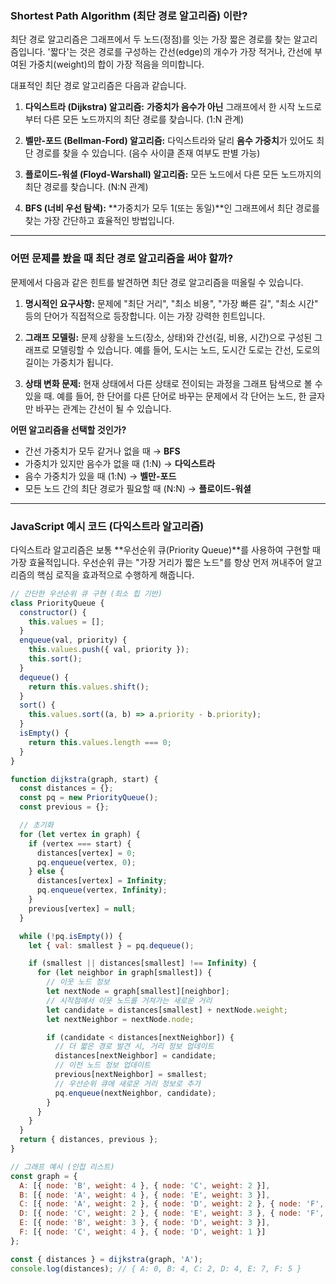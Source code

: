 ### Shortest Path Algorithm (최단 경로 알고리즘) 이란?

최단 경로 알고리즘은 그래프에서 두 노드(정점)를 잇는 가장 짧은 경로를 찾는 알고리즘입니다. '짧다'는 것은 경로를 구성하는 간선(edge)의 개수가 가장 적거나, 간선에 부여된 가중치(weight)의 합이 가장 적음을 의미합니다.

대표적인 최단 경로 알고리즘은 다음과 같습니다.

1.  **다익스트라 (Dijkstra) 알고리즘:** **가중치가 음수가 아닌** 그래프에서 한 시작 노드로부터 다른 모든 노드까지의 최단 경로를 찾습니다. (1:N 관계)

2.  **벨만-포드 (Bellman-Ford) 알고리즘:** 다익스트라와 달리 **음수 가중치**가 있어도 최단 경로를 찾을 수 있습니다. (음수 사이클 존재 여부도 판별 가능)

3.  **플로이드-워셜 (Floyd-Warshall) 알고리즘:** 모든 노드에서 다른 모든 노드까지의 최단 경로를 찾습니다. (N:N 관계)

4.  **BFS (너비 우선 탐색):** **가중치가 모두 1(또는 동일)**인 그래프에서 최단 경로를 찾는 가장 간단하고 효율적인 방법입니다.

--- 

### 어떤 문제를 봤을 때 최단 경로 알고리즘을 써야 할까?

문제에서 다음과 같은 힌트를 발견하면 최단 경로 알고리즘을 떠올릴 수 있습니다.

1.  **명시적인 요구사항:** 문제에 "최단 거리", "최소 비용", "가장 빠른 길", "최소 시간" 등의 단어가 직접적으로 등장합니다. 이는 가장 강력한 힌트입니다.

2.  **그래프 모델링:** 문제 상황을 노드(장소, 상태)와 간선(길, 비용, 시간)으로 구성된 그래프로 모델링할 수 있습니다. 예를 들어, 도시는 노드, 도시간 도로는 간선, 도로의 길이는 가중치가 됩니다.

3.  **상태 변화 문제:** 현재 상태에서 다른 상태로 전이되는 과정을 그래프 탐색으로 볼 수 있을 때. 예를 들어, 한 단어를 다른 단어로 바꾸는 문제에서 각 단어는 노드, 한 글자만 바꾸는 관계는 간선이 될 수 있습니다.

**어떤 알고리즘을 선택할 것인가?**

-   간선 가중치가 모두 같거나 없을 때 → **BFS**
-   가중치가 있지만 음수가 없을 때 (1:N) → **다익스트라**
-   음수 가중치가 있을 때 (1:N) → **벨만-포드**
-   모든 노드 간의 최단 경로가 필요할 때 (N:N) → **플로이드-워셜**

--- 

### JavaScript 예시 코드 (다익스트라 알고리즘)

다익스트라 알고리즘은 보통 **우선순위 큐(Priority Queue)**를 사용하여 구현할 때 가장 효율적입니다. 우선순위 큐는 "가장 거리가 짧은 노드"를 항상 먼저 꺼내주어 알고리즘의 핵심 로직을 효과적으로 수행하게 해줍니다.

```javascript
// 간단한 우선순위 큐 구현 (최소 힙 기반)
class PriorityQueue {
  constructor() {
    this.values = [];
  }
  enqueue(val, priority) {
    this.values.push({ val, priority });
    this.sort();
  }
  dequeue() {
    return this.values.shift();
  }
  sort() {
    this.values.sort((a, b) => a.priority - b.priority);
  }
  isEmpty() {
    return this.values.length === 0;
  }
}

function dijkstra(graph, start) {
  const distances = {};
  const pq = new PriorityQueue();
  const previous = {};

  // 초기화
  for (let vertex in graph) {
    if (vertex === start) {
      distances[vertex] = 0;
      pq.enqueue(vertex, 0);
    } else {
      distances[vertex] = Infinity;
      pq.enqueue(vertex, Infinity);
    }
    previous[vertex] = null;
  }

  while (!pq.isEmpty()) {
    let { val: smallest } = pq.dequeue();

    if (smallest || distances[smallest] !== Infinity) {
      for (let neighbor in graph[smallest]) {
        // 이웃 노드 정보
        let nextNode = graph[smallest][neighbor];
        // 시작점에서 이웃 노드를 거쳐가는 새로운 거리
        let candidate = distances[smallest] + nextNode.weight;
        let nextNeighbor = nextNode.node;

        if (candidate < distances[nextNeighbor]) {
          // 더 짧은 경로 발견 시, 거리 정보 업데이트
          distances[nextNeighbor] = candidate;
          // 이전 노드 정보 업데이트
          previous[nextNeighbor] = smallest;
          // 우선순위 큐에 새로운 거리 정보로 추가
          pq.enqueue(nextNeighbor, candidate);
        }
      }
    }
  }
  return { distances, previous };
}

// 그래프 예시 (인접 리스트)
const graph = {
  A: [{ node: 'B', weight: 4 }, { node: 'C', weight: 2 }],
  B: [{ node: 'A', weight: 4 }, { node: 'E', weight: 3 }],
  C: [{ node: 'A', weight: 2 }, { node: 'D', weight: 2 }, { node: 'F', weight: 4 }],
  D: [{ node: 'C', weight: 2 }, { node: 'E', weight: 3 }, { node: 'F', weight: 1 }],
  E: [{ node: 'B', weight: 3 }, { node: 'D', weight: 3 }],
  F: [{ node: 'C', weight: 4 }, { node: 'D', weight: 1 }]
};

const { distances } = dijkstra(graph, 'A');
console.log(distances); // { A: 0, B: 4, C: 2, D: 4, E: 7, F: 5 }
```
